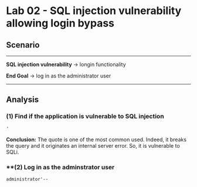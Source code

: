 # **Lab 02 - SQL injection vulnerability allowing login bypass**


## Scenario
***
**SQL injection vulnerability** -> longin functionality

**End Goal**                              -> log in as the administrator user
***
## Analysis

### **(1)  Find if the application is vulnerable to SQL injection**

```
'
```

**Conclusion:** The quote is one of the most common used. Indeed, it breaks the query and it originates  an internal server error. So, it is vulnerable to SQLi.

### **(2) Log in as the adminstrator user

```
administrator'--
```
